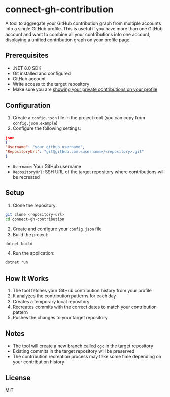 # connect-gh-contribution

A tool to aggregate your GitHub contribution graph from multiple accounts into a single GitHub profile. This is useful if you have more than one GitHub account and want to combine all your contributions into one account, displaying a unified contribution graph on your profile page.

## Prerequisites

- .NET 8.0 SDK
- Git installed and configured
- GitHub account
- Write access to the target repository
- Make sure you are [showing your private contributions on your profile](https://docs.github.com/en/account-and-profile/setting-up-and-managing-your-github-profile/managing-contribution-settings-on-your-profile/showing-your-private-contributions-and-achievements-on-your-profile#changing-the-visibility-of-your-private-contributions)

## Configuration

1. Create a `config.json` file in the project root (you can copy from `config.json.example`)
2. Configure the following settings:
```json
json
{
"Username": "your github username",
"RepositoryUrl": "git@github.com:<username>/<repository>.git"
}
```

- `Username`: Your GitHub username
- `RepositoryUrl`: SSH URL of the target repository where contributions will be recreated

## Setup

1. Clone the repository:
```bash
git clone <repository-url>
cd connect-gh-contribution
```
2. Create and configure your `config.json` file
3. Build the project:
```bash
dotnet build
```
4. Run the application:
```bash
dotnet run
```

## How It Works

1. The tool fetches your GitHub contribution history from your profile
2. It analyzes the contribution patterns for each day
3. Creates a temporary local repository
4. Recreates commits with the correct dates to match your contribution pattern
5. Pushes the changes to your target repository

## Notes

- The tool will create a new branch called `cgc` in the target repository
- Existing commits in the target repository will be preserved
- The contribution recreation process may take some time depending on your contribution history

## License

MIT
